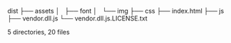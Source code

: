 dist
├── assets
│   ├── font
│   └── img
├── css
├── index.html
├── js
├── vendor.dll.js
└── vendor.dll.js.LICENSE.txt

5 directories, 20 files
